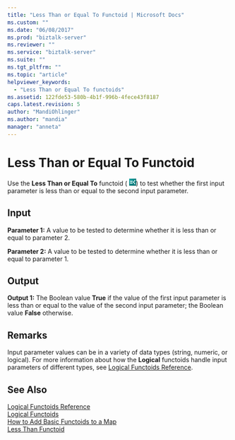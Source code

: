 ```yaml
---
title: "Less Than or Equal To Functoid | Microsoft Docs"
ms.custom: ""
ms.date: "06/08/2017"
ms.prod: "biztalk-server"
ms.reviewer: ""
ms.service: "biztalk-server"
ms.suite: ""
ms.tgt_pltfrm: ""
ms.topic: "article"
helpviewer_keywords: 
  - "Less Than or Equal To functoids"
ms.assetid: 122fde53-580b-4b1f-996b-4fece43f8187
caps.latest.revision: 5
author: "MandiOhlinger"
ms.author: "mandia"
manager: "anneta"
---
```

# Less Than or Equal To Functoid
Use the **Less Than or Equal To** functoid ( ![](../core/media/logicallte.gif "logicallte")) to test whether the first input parameter is less than or equal to the second input parameter.  
  
## Input  
 **Parameter 1:** A value to be tested to determine whether it is less than or equal to parameter 2.  
  
 **Parameter 2:** A value to be tested to determine whether it is less than or equal to parameter 1.  
  
## Output  
 **Output 1:** The Boolean value **True** if the value of the first input parameter is less than or equal to the value of the second input parameter; the Boolean value **False** otherwise.  
  
## Remarks  
 Input parameter values can be in a variety of data types (string, numeric, or logical). For more information about how the **Logical** functoids handle input parameters of different types, see [Logical Functoids Reference](../core/logical-functoids-reference.md).  
  
## See Also  
 [Logical Functoids Reference](../core/logical-functoids-reference.md)   
 [Logical Functoids](../core/logical-functoids.md)   
 [How to Add Basic Functoids to a Map](../core/how-to-add-basic-functoids-to-a-map.md)   
 [Less Than Functoid](../core/less-than-functoid.md)